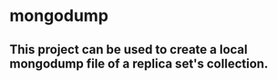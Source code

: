 # mongodump

## This project can be used to create a local mongodump file of a replica set's collection.
